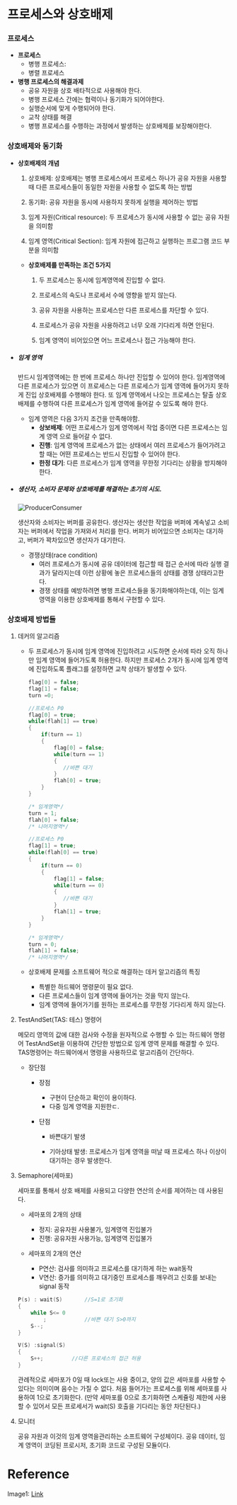# 프로세스와 상호배제

### 프로세스

* **프로세스**
  * 병행 프로세스:
  * 병렬 프로세스
* **병행 프로세스의 해결과제**
  * 공유 자원을 상호 배타적으로 사용해야 한다.
  * 병행 프로세스 간에는 협력이나 동기화가 되어야한다.
  * 실행순서에 맞게 수행되어야 한다.
  * 교착 상태를 해결
  * 병행 프로세스를 수행하는 과정에서 발생하는 상호배제를 보장해야한다.



### 상호배제와 동기화



* **상호배제의 개념** 

  1. 상호배제: 상호배제는 병행 프로세스에서 프로세스 하나가 공유 자원을 사용할 때 다른 프로세스들이 동일한 자원을 사용할 수 없도록 하는 방법

  2. 동기화: 공유 자원을 동시에 사용하지 못하게 실행을 제어하는 방법

  3. 임계 자원(Critical resource): 두 프로세스가 동시에 사용할 수 없는 공유 자원을 의미함

  4. 임계 영역(Critical Section): 임계 자원에 접근하고 실행하는 프로그램 코드 부분을 의미함

     
     

  * **상호배제를 만족하는 조건 5가지**

    1. 두 프로세스는 동시에 임계영역에 진입할 수 없다.

    2. 프로세스의 속도나 프로세서 수에 영향을 받지 않는다.

    3. 공유 자원을 사용하는 프로세스만 다른 프로세스를 차단할 수 있다.

    4. 프로세스가 공유 자원을 사용하려고 너무 오래 기다리게 하면 안된다.

    5. 임계 영역이 비어있으면 어느 프로세스나 접근 가능해야 한다.

       

* ##### 임계 영역

  반드시 임계영역에는 한 번에 프로세스 하나만 진입할 수 있어야 한다. 임계영역에 다른 프로세스가 있으면 이 프로세스는 다른 프로세스가 임계 영역에 들어가지 못하게 진입 상호배제를 수행해야 한다. 또 임계 영역에서 나오는 프로세스는 탈출 상호배제를 수행하여 다른 프로세스가 임계 영역에 들어갈 수 있도록 해야 한다.

  

  * 임계 영역은 다음 3가지 조건을 만족해야함.
    * **상보배제**: 어떤 프로세스가 임계 영역에서 작업 중이면 다른 프로세스는 임계 영역 으로 들어갈 수 없다.
    * **진행**: 임계 영역에 프로세스가 없는 상태에서 여러 프로세스가 들어가려고 할 때는 어떤 프로세스는 반드시 진입할 수 있어야 한다.
    * **한정 대기**: 다른 프로세스가 임계 영역을 무한정 기다리는 상황을 방지해야한다.



* ##### 생산자, 소비자 문제와 상호배제를 해결하는 초기의 시도.

  ![ProducerConsumer](image/ProducerConsumer.png)

  생산자와 소비자는 버퍼를 공유한다. 생산자는 생산한 작업을 버퍼에 계속넣고 소비자는 버퍼에서 작업을 가져와서 처리를 한다. 버퍼가 비어있으면 소비자는 대기하고, 버퍼가 꽉차있으면 생산자가 대기한다.

  
  * 경쟁상태(race condition)
    * 여러 프로세스가 동시에 공유 데이터에 접근할 때 접근 순서에 따라 실행 결과가 달라지는데 이런 상황에 놓은 프로세스들의 상태를 경쟁 상태라고한다.
    * 경쟁 상태를 예방하려면 병행 프로세스들을 동기화해야하는데, 이는 임계 영역을 이용한 상호배제를 통해서 구현할 수 있다.



### 상호배제 방법들

1. 데커의 알고리즘

   * 두 프로세스가 동시에 임계 영역에 진입하려고 시도하면 순서에 따라 오직 하나만 임계 영역에 들어가도록 허용한다. 하지만 프로세스 2개가 동시에 임계 영역에 진입하도록 플래그를 설정하면 교착 상태가 발생할 수 있다.


     ```c++
     flag[0] = false;
     flag[1] = false;
     turn =0;
     
     //프로세스 P0
     flag[0] = true;
     while(flah[1] == true)
     {
         if(turn == 1)
         {
             flag[0] = false;
             while(turn == 1)
             {
             	//바쁜 대기    
             }
             flah[0] = true;
         }
     }
     
     /* 임계영역*/
     turn = 1;
     flah[0] = false;
     /* 나머지영역*/
     
     //프로세스 P0
     flag[1] = true;
     while(flah[0] == true)
     {
         if(turn == 0)
         {
             flag[1] = false;
             while(turn == 0)
             {
             	//바쁜 대기    
             }
             flah[1] = true;
         }
     }
     
     /* 임계영역*/
     turn = 0;
     flah[1] = false;
     /* 나머지영역*/
     ```

   * 상호배제 문제를 소프트웨어 적으로 해결하는 데커 알고리즘의 특징

     * 특별한 하드웨어 명령문이 필요 없다.
     * 다른 프로세스들이 임계 영역에 들어가는 것을 막지 않는다.
     * 임계 영역에 들어가기를 원하는 프로세스를 무한정 기다리게 하지 않는다.

   

2. TestAndSet(TAS: 테스) 명령어

   메모리 영역의 값에 대한 검사와 수정을 원자적으로 수행할 수 있는 하드웨어 명령어 TestAndSet을 이용하여 간단한 방법으로 임계 영역 문제를 해결할 수 있다. TAS명령어는 하드웨어에서 명령을 사용하므로 알고리즘이 간단하다. 

   * 장단점

     * 장점

       * 구현이 단순하고 확인이 용이하다.
       * 다중 임계 영역을 지원한ㄷ.

     * 단점

       * 바쁜대기 발생

       * 기아상태 발생: 프로세스가 임계 영역을 떠날 때 프로세스 하나 이상이 대기하는 경우 발생한다.

         

3. Semaphore(세마포)

   세마포를 통해서 상호 배제를 사용되고 다양한 연산의 순서를 제어하는 데 사용된다.

   * 세마포의 2개의 상태
     * 정지: 공유자원 사용불가, 임계영역 진입불가
     * 진행: 공유자원 사용가능, 임계영역 진입불가

   * 세마포의 2개의 연산
     * P연산: 검사를 의미하고 프로세스를 대기하게 하는 wait동작
     * V연산: 증가를 의미하고 대기중인 프로세스를 깨우려고 신호를 보내는 signal 동작

   ```c++
   P(s) : wait(S)		//S=1로 초기화
   {					
       while S<= 0		
           ;			//바쁜 대기 S>0까지
       S--;				
   }
   
   V(S) :signal(S)
   {
       S++;			//다른 프로세스의 접근 허용
   }
   ```

   

   관례적으로 세마포가 0일 때 lock또는 사용 중이고, 양의 값은 세마포를 사용할 수 있다는 의미이며 음수는 가질 수 없다. 처음 들어가는 프로세스를 위해 세마포를 사용하여 1으로 초기화한다. (만약 세마포를 0으로 초기화하면 스케쥴링 제한에 사용할 수 있어서 모든 프로세서가 wait(S) 호출을 기다리는 동안 차단된다.)

   
   

4. 모니터

   공유 자원과 이것의 임계 영역을관리하는 소프트웨어 구성체이다. 공유 데이터, 임계 영역이 코딩된 프로시저, 초기화 코드로 구성된 모듈이다.
   



# Reference

Image1: [Link](https://www.dcs.warwick.ac.uk/~sgm/open/pc.html)